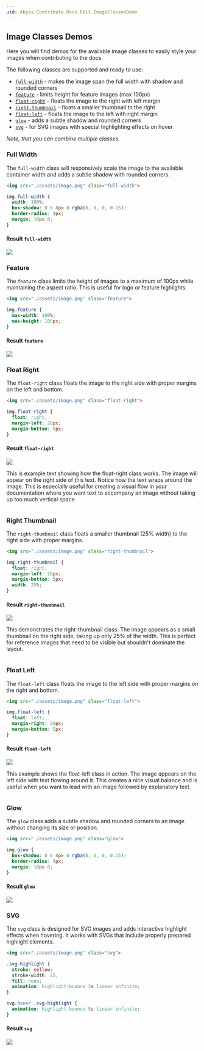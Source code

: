 ```yaml
---
uid: Abyss.Contribute.Docs.Edit.ImageClassesDemo
---
```


## Image Classes Demos

Here you will find demos for the available image classes to easily style your images when contributing to the docs.

The following classes are supported and ready to use:

- [`full-width`](#full-width) - makes the image span the full width with shadow and rounded corners
- [`feature`](#feature) - limits height for feature images (max 100px)
- [`float-right`](#float-right) - floats the image to the right with left margin
- [`right-thumbnail`](#right-thumbnail) - floats a smaller thumbnail to the right
- [`float-left`](#float-left) - floats the image to the left with right margin
- [`glow`](#glow) - adds a subtle shadow and rounded corners
- [`svg`](#svg) - for SVG images with special highlighting effects on hover

_Note, that you can combine multiple classes._

### Full Width

The `full-width` class will responsively scale the image to the available container width and adds a subtle shadow with rounded corners.

```markdown
<img src="./assets/image.png" class="full-width">
```

```css
img.full-width {
  width: 100%;
  box-shadow: 0 0 8px 0 rgba(0, 0, 0, 0.15);
  border-radius: 4px;
  margin: 10px 0;
}
```

#### Result `full-width`

<img src="./assets/image.png" class="full-width">

### Feature

The `feature` class limits the height of images to a maximum of 100px while maintaining the aspect ratio. This is useful for logo or feature highlights.

```markdown
<img src="./assets/image.png" class="feature">
```

```css
img.feature {
  max-width: 100%;
  max-height: 100px;
}
```

#### Result `feature`

<img src="./assets/image.png" class="feature">

### Float Right

The `float-right` class floats the image to the right side with proper margins on the left and bottom.

```markdown
<img src="./assets/image.png" class="float-right">
```

```css
img.float-right {
  float: right;
  margin-left: 20px;
  margin-bottom: 5px;
}
```

#### Result `float-right`

<div style="overflow: auto;">
<img src="./assets/image.png" class="float-right">

This is example text showing how the float-right class works. The image will appear on the right side of this text. Notice how the text wraps around the image. This is especially useful for creating a visual flow in your documentation where you want text to accompany an image without taking up too much vertical space.
</div>

<div style="clear: both;"></div>

### Right Thumbnail

The `right-thumbnail` class floats a smaller thumbnail (25% width) to the right side with proper margins.

```markdown
<img src="./assets/image.png" class="right-thumbnail">
```

```css
img.right-thumbnail {
  float: right;
  margin-left: 20px;
  margin-bottom: 5px;
  width: 25%;
}
```

#### Result `right-thumbnail`

<div style="overflow: auto;">
<img src="./assets/image.png" class="right-thumbnail">

This demonstrates the right-thumbnail class. The image appears as a small thumbnail on the right side, taking up only 25% of the width. This is perfect for reference images that need to be visible but shouldn't dominate the layout.
</div>

<div style="clear: both;"></div>

### Float Left

The `float-left` class floats the image to the left side with proper margins on the right and bottom.

```markdown
<img src="./assets/image.png" class="float-left">
```

```css
img.float-left {
  float: left;
  margin-right: 20px;
  margin-bottom: 5px;
}
```

#### Result `float-left`

<div style="overflow: auto;">
<img src="./assets/image.png" class="float-left">

This example shows the float-left class in action. The image appears on the left side with text flowing around it. This creates a nice visual balance and is useful when you want to lead with an image followed by explanatory text.
</div>

<div style="clear: both;"></div>

### Glow

The `glow` class adds a subtle shadow and rounded corners to an image without changing its size or position.

```markdown
<img src="./assets/image.png" class="glow">
```

```css
img.glow {
  box-shadow: 0 0 8px 0 rgba(0, 0, 0, 0.15);
  border-radius: 4px;
  margin: 10px 0;
}
```

#### Result `glow`

<img src="./assets/image.png" class="glow">

### SVG

The `svg` class is designed for SVG images and adds interactive highlight effects when hovering. It works with SVGs that include properly prepared highlight elements.

```markdown
<img src="./assets/image.png" class="svg">
```

```css
.svg-highlight {
  stroke: yellow;
  stroke-width: 25;
  fill: none;
  animation: highlight-bounce 3s linear infinite;
}

svg:hover .svg-highlight {
  animation: highlight-bounce 5s linear infinite;
}
```

#### Result `svg`

<img src="./assets/image.png" class="svg">
